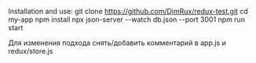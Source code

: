 Installation and use:
git clone https://github.com/DimRux/redux-test.git
cd my-app
npm install
npx json-server --watch db.json --port 3001
npm run start

Для изменения подхода снять/добавить комментарий в app.js и redux/store.js
